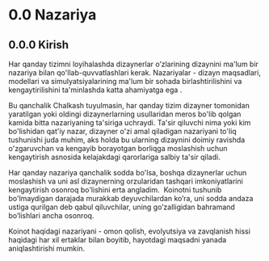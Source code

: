 # 0.0 Nazariya

## 0.0.0 Kirish

Har qanday tizimni loyihalashda dizaynerlar o’zlarining dizaynini ma'lum bir nazariya bilan qo'llab-quvvatlashlari kerak. Nazariyalar - dizayn maqsadlari, modellari va simulyatsiyalarining ma'lum bir sohada birlashtirilishini va kengaytirilishini ta'minlashda  katta ahamiyatga ega .

Bu qanchalik Chalkash tuyulmasin, har qanday tizim dizayner tomonidan yaratilgan yoki oldingi dizaynerlarning usullaridan meros bo'lib qolgan kamida bitta nazariyaning ta'siriga uchraydi. Ta'sir qiluvchi nima yoki kim bo'lishidan qat'iy nazar, dizayner  o'zi amal qiladigan nazariyani to'liq tushunishi juda muhim, aks holda bu ularning dizaynini doimiy ravishda o'zgaruvchan va kengayib borayotgan borliqga moslashish uchun kengaytirish asnosida kelajakdagi qarorlariga salbiy ta'sir qiladi.

Har qanday nazariya qanchalik sodda bo'lsa, boshqa dizaynerlar uchun moslashish va uni asl dizaynerning orzularidan tashqari imkoniyatlarini kengaytirish osonroq bo'lishini erta angladim. 
Koinotni tushunib bo'lmaydigan darajada murakkab deyuvchilardan ko’ra, uni sodda andaza ustiga qurilgan deb qabul qiluvchilar, uning go’zalligidan bahramand bo’lishlari ancha osonroq.

Koinot haqidagi nazariyani - omon qolish, evolyutsiya va zavqlanish hissi haqidagi har xil ertaklar bilan boyitib, hayotdagi maqsadni yanada aniqlashtirishi mumkin.